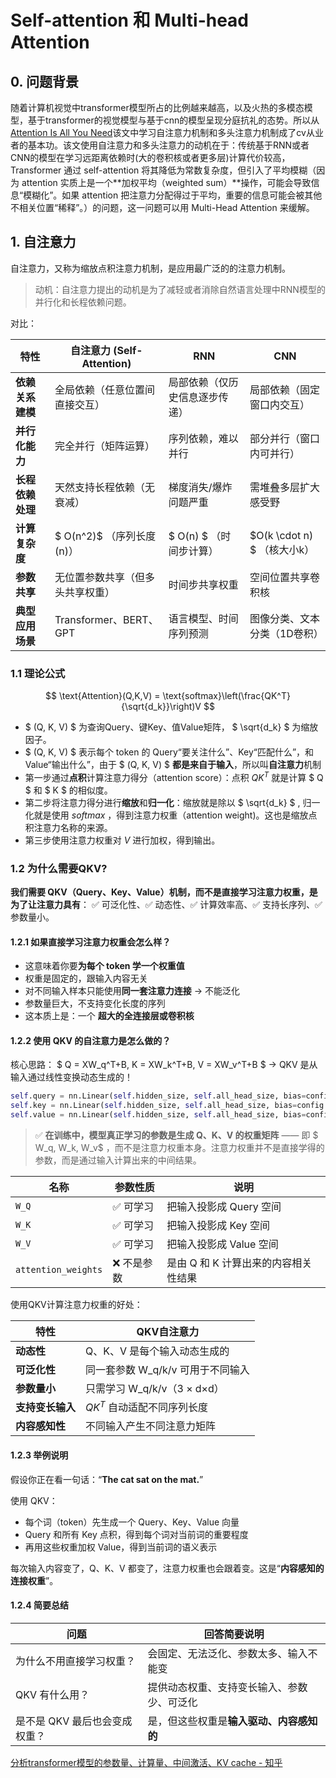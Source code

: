 # Self-attention 和 Multi-head Attention

## 0. 问题背景

随着计算机视觉中transformer模型所占的比例越来越高，以及火热的多模态模型，基于transformer的视觉模型与基于cnn的模型呈现分庭抗礼的态势。所以从[Attention Is All You Need](https://yiyibooks.cn/yiyibooks/Attention_Is_All_You_Need/index.html)该文中学习自注意力机制和多头注意力机制成了cv从业者的基本功。该文使用自注意力和多头注意力的动机在于：传统基于RNN或者CNN的模型在学习远距离依赖时(大的卷积核或者更多层)计算代价较高，Transformer 通过 self-attention 将其降低为常数复杂度，但引入了平均模糊（因为 attention 实质上是一个**加权平均（weighted sum）**操作，可能会导致信息“模糊化”。如果 attention 把注意力分配得过于平均，重要的信息可能会被其他不相关位置“稀释”。）的问题，这一问题可以用 Multi-Head Attention 来缓解。

## 1. 自注意力

自注意力，又称为缩放点积注意力机制，是应用最广泛的的注意力机制。

> 动机：自注意力提出的动机是为了减轻或者消除自然语言处理中RNN模型的并行化和长程依赖问题。

对比：

| **特性**         | **自注意力 (Self-Attention)**    | **RNN**                        | **CNN**                      |
| ---------------- | -------------------------------- | ------------------------------ | ---------------------------- |
| **依赖关系建模** | 全局依赖（任意位置间直接交互）   | 局部依赖（仅历史信息逐步传递） | 局部依赖（固定窗口内交互）   |
| **并行化能力**   | 完全并行（矩阵运算）             | 序列依赖，难以并行             | 部分并行（窗口内可并行）     |
| **长程依赖处理** | 天然支持长程依赖（无衰减）       | 梯度消失/爆炸问题严重          | 需堆叠多层扩大感受野         |
| **计算复杂度**   | $ O(n^2)$ （序列长度 \(n\)）     | $ O(n) $ （时间步计算）        | $O(k \cdot n) $ （核大小k）  |
| **参数共享**     | 无位置参数共享（但多头共享权重） | 时间步共享权重                 | 空间位置共享卷积核           |
| **典型应用场景** | Transformer、BERT、GPT           | 语言模型、时间序列预测         | 图像分类、文本分类（1D卷积） |

### 1.1 理论公式


$$
\text{Attention}(Q,K,V) = \text{softmax}\left(\frac{QK^T}{\sqrt{d_k}}\right)V
$$


-  $ (Q, K, V) $ 为查询Query、键Key、值Value矩阵， $ \sqrt{d_k} $ 为缩放因子。
-  $ (Q, K, V) $ 表示每个 token 的 Query“要关注什么”、Key“匹配什么”，和 Value“输出什么”，由于 $ (Q, K, V) $ **都是来自于输入**，所以叫**自注意力**机制
-  第一步通过**点积**计算注意力得分（attention score）：点积 $QK^T$ 就是计算 $ Q $ 和 $ K $ 的相似度。
-  第二步将注意力得分进行**缩放**和**归一化**：缩放就是除以 $ \sqrt{d_k} $ , 归一化就是使用 $softmax$ ，得到注意力权重（attention weight)。这也是缩放点积注意力名称的来源。
-  第三步使用注意力权重对 $V$ 进行加权，得到输出。

### 1.2 为什么需要QKV?

**我们需要 QKV（Query、Key、Value）机制，而不是直接学习注意力权重，是为了让注意力具有**：
 ✅ 可泛化性、✅ 动态性、✅ 计算效率高、✅ 支持长序列、✅ 参数量小。

####  1.2.1 如果**直接学习注意力权重**会怎么样？

- 这意味着你要**为每个 token 学一个权重值**
- 权重是固定的，跟输入内容无关
- 对不同输入样本只能使用**同一套注意力连接** → 不能泛化
- 参数量巨大，不支持变化长度的序列
- 这本质上是：一个 **超大的全连接层或卷积核**

####  1.2.2 使用 QKV 的自注意力是怎么做的？

核心思路： $ Q = XW_q^T+B, K = XW_k^T+B, V = XW_v^T+B $  → QKV 是从输入通过线性变换动态生成的！

```python
self.query = nn.Linear(self.hidden_size, self.all_head_size, bias=config.qkv_bias)
self.key = nn.Linear(self.hidden_size, self.all_head_size, bias=config.qkv_bias)
self.value = nn.Linear(self.hidden_size, self.all_head_size, bias=config.qkv_bias)
```

> ✅ **在训练中，模型真正学习的参数是生成 Q、K、V 的权重矩阵** —— 即  $ W_q, W_k, W_v$ ，而不是注意力权重本身。注意力权重并不是直接学得的参数，而是通过输入计算出来的中间结果。

| 名称                | 参数性质   | 说明                                 |
| ------------------- | ---------- | ------------------------------------ |
| `W_Q`               | ✅ 可学习   | 把输入投影成 Query 空间              |
| `W_K`               | ✅ 可学习   | 把输入投影成 Key 空间                |
| `W_V`               | ✅ 可学习   | 把输入投影成 Value 空间              |
| `attention_weights` | ❌ 不是参数 | 是由 Q 和 K 计算出来的内容相关性结果 |

使用QKV计算注意力权重的好处：

| 特性             | QKV自注意力                       |
| ---------------- | --------------------------------- |
| **动态性**       | Q、K、V 是每个输入动态生成的      |
| **可泛化性**     | 同一套参数 W_q/k/v 可用于不同输入 |
| **参数量小**     | 只需学习 W_q/k/v（3 × d×d）       |
| **支持变长输入** | $QK^T$  自动适配不同序列长度      |
| **内容感知性**   | 不同输入产生不同注意力矩阵        |

#### 1.2.3 举例说明

假设你正在看一句话：“**The cat sat on the mat.**”

使用 QKV：

- 每个词（token）先生成一个 Query、Key、Value 向量
- Query 和所有 Key 点积，得到每个词对当前词的重要程度
- 再用这些权重加权 Value，得到当前词的语义表示

每次输入内容变了，Q、K、V 都变了，注意力权重也会跟着变。这是“**内容感知的连接权重**”。

#### 1.2.4 简要总结

| 问题                          | 回答简要说明                               |
| ----------------------------- | ------------------------------------------ |
| 为什么不用直接学习权重？      | 会固定、无法泛化、参数太多、输入不能变     |
| QKV 有什么用？                | 提供动态权重、支持变长输入、参数少、可泛化 |
| 是不是 QKV 最后也会变成权重？ | 是，但这些权重是**输入驱动、内容感知的**   |





[分析transformer模型的参数量、计算量、中间激活、KV cache - 知乎](https://zhuanlan.zhihu.com/p/624740065)